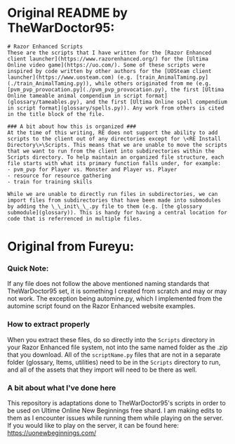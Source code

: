# Original README by TheWarDoctor95:
```
# Razor Enhanced Scripts
These are the scripts that I have written for the [Razor Enhanced client launcher](https://www.razorenhanced.org/) for the [Ultima Online video game](https://uo.com/). Some of these scripts were inspired by code written by other authors for the [UOSteam client launcher](https://www.uosteam.com) (e.g. [train_AnimalTaming.py](./train_AnimalTaming.py)), while others originated from me (e.g. [pvm_pvp_provocation.py](./pvm_pvp_provocation.py), the first [Ultima Online tameable animal compendium in script format](glossary/tameables.py), and the first [Ultima Online spell compendium in script format](glossary/spells.py)). Any work from others is cited in the title block of the file.

### A bit about how this is organized ###
At the time of this writing, RE does not support the ability to add scripts to the client out of any directories except for \<RE Install Directory\>\Scripts. This means that we are unable to move the scripts that we want to run from the client into subdirectories within the Scripts directory. To help maintain an organized file structure, each file starts with what its primary function falls under, for example:
- pvm_pvp for Player vs. Monster and Player vs. Player
- resource for resource gathering
- train for training skills

While we are unable to directly run files in subdirectories, we can import files from subdirectories that have been made into submodules by adding the \_\_init\_\_.py file to them (e.g. [the glossary submodule](glossary)). This is handy for having a central location for code that is referrenced in multiple files.
```

# Original from Fureyu:

### Quick Note:
If any file does not follow the above mentioned naming standards that TheWarDoctor95 set, it is something I created from scratch and may or may not work. The exception being automine.py, which I implemented from the automine script found on the Razor Enhanced website examples.

### How to extract properly ###
When you extract these files, do so directly into the `Scripts` directory in your Razor Enhanced file system, not into the same named folder as the .zip that you download. All of the `scriptName.py` files that are not in a separate folder (glossary, Items, utilities) need to be in the `Scripts` directory to run, and all of the assets that they import will need to be there as well.

### A bit about what I've done here ###
This repository is adaptations done to TheWarDoctor95's scripts in order to be used on Ultime Online New Beginnings free shard. I am making edits to them as I encounter issues while running them while playing on the server. 
If you would like to play on the server, it can be found here: https://uonewbeginnings.com/
